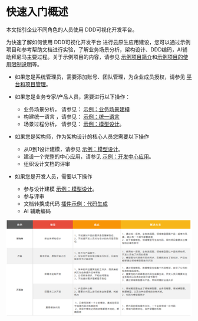 # 快速入门概述

本文指引企业不同角色的人员使用 DDD可视化开发平台。

为快速了解如何使用 DDD可视化开发平台 进行云原生应用建设，您可以通过示例项目和参考帮助文档进行实验，了解业务场景分析，架构设计、DDD编码，AI辅助拜尼马主要过程。关于示例项目的内容，请参见 [示例项目简介](./示例项目/示例项目简介.md)和[示例项目的使用限制说明](./示例项目/示例项目限制说明.md)等。

- 如果您是系统管理员，需要添加账号、团队管理，为企业成员授权，请参见 [平台和项目管理](../操作指南/平台和项目管理/团队应用管理/业务场景管理.md)。

- 如果您是业务专家/产品人员，需要进行以下操作：

  - 业务场景分析， 请参见：  [示例：业务场景建模](../操作指南/业务建模平台/业务场景建模.md)
  - 构建统一语言 ，请参见：  [示例：统一语言](../操作指南/平台和项目管理/团队应用管理/统一语言.md)
  - 场景过程分析， 请参见：  [示例：模型设计](../操作指南/业务建模平台.md)。

- 如果您是架构师，作为架构设计的核心人员您需要以下操作

  - 从0到1设计建模，请参见  [示例：模型设计](https://help.aliyun.com/zh/bizworks/getting-started/example-design-a-model)。
  - 建设一个完整的中心应用，请参见  [示例：开发中心应用](../操作指南/平台和项目管理/团队应用管理/应用管理.md)。
  - 组织设计文档的评审  

- 如果您是开发人员，需要以下操作

  - 参与设计建模  [示例：模型设计](https://help.aliyun.com/zh/bizworks/getting-started/example-design-a-model)。
  - 参与评审
  - 文档转换成代码 [插件示例：代码生成](../操作指南/应用开发平台/IDEA插件集成.md)
  - AI 辅助编码 




![1701503016545](images/1701503016545.png)
